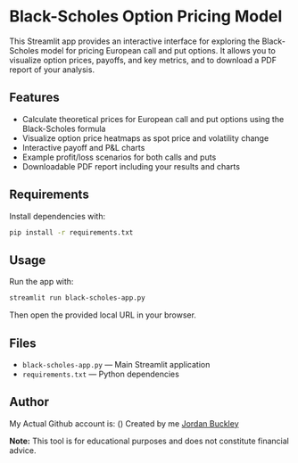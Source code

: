 # Black-Scholes Option Pricing Model

This Streamlit app provides an interactive interface for exploring the Black-Scholes model for pricing European call and put options. It allows you to visualize option prices, payoffs, and key metrics, and to download a PDF report of your analysis.

## Features

- Calculate theoretical prices for European call and put options using the Black-Scholes formula
- Visualize option price heatmaps as spot price and volatility change
- Interactive payoff and P&L charts
- Example profit/loss scenarios for both calls and puts
- Downloadable PDF report including your results and charts

## Requirements

Install dependencies with:

```bash
pip install -r requirements.txt
```

## Usage

Run the app with:

```bash
streamlit run black-scholes-app.py
```

Then open the provided local URL in your browser.

## Files

- `black-scholes-app.py` — Main Streamlit application
- `requirements.txt` — Python dependencies

## Author
My Actual Github account is: ()
Created by me [Jordan Buckley](https://www.linkedin.com/in/jordan05/)


**Note:** This tool is for educational purposes and does not constitute financial advice.
